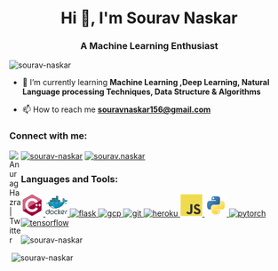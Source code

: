 <h1 align="center">Hi 👋, I'm Sourav Naskar</h1>
<h3 align="center">A Machine Learning Enthusiast </h3>

<p align="left"> <img src="https://komarev.com/ghpvc/?username=sourav-naskar&label=Profile%20views&color=129e00&style=plastic" alt="sourav-naskar" /> </p>


- 🌱 I’m currently learning **Machine Learning ,Deep Learning, Natural Language processing Techniques, Data Structure & Algorithms**

- 📫 How to reach me **souravnaskar156@gmail.com**

<h3 align="left">Connect with me:</h3>
<p align="left">
<a href="https://twitter.com/_sourav_1o7">
  <img align="left" alt="Anurag Hazra | Twitter" width="21px" src="https://raw.githubusercontent.com/anuraghazra/anuraghazra/master/assets/twitter.svg" />
</a>
<a href="https://www.linkedin.com/in/sourav-naskar/" target="blank"><img align="center" src="https://cdn.jsdelivr.net/npm/simple-icons@3.0.1/icons/linkedin.svg" alt="sourav-naskar" height="30" width="40" /></a>
<a href="https://www.instagram.com/_sourav_1o7/" target="blank"><img align="center" src="https://cdn.jsdelivr.net/npm/simple-icons@3.0.1/icons/instagram.svg" alt="sourav.naskar" height="30" width="40" /></a>
</p>

<h3 align="left">Languages and Tools:</h3>
<p align="left"><a href="https://www.w3schools.com/cpp/" target="_blank"> <img src="https://raw.githubusercontent.com/devicons/devicon/master/icons/cplusplus/cplusplus-original.svg" alt="cplusplus" width="40" height="40"/> </a> <a href="https://www.docker.com/" target="_blank"> <img src="https://raw.githubusercontent.com/devicons/devicon/master/icons/docker/docker-original-wordmark.svg" alt="docker" width="40" height="40"/> </a> <a href="https://flask.palletsprojects.com/" target="_blank"> <img src="https://www.vectorlogo.zone/logos/pocoo_flask/pocoo_flask-icon.svg" alt="flask" width="40" height="40"/> </a> <a href="https://cloud.google.com" target="_blank"> <img src="https://www.vectorlogo.zone/logos/google_cloud/google_cloud-icon.svg" alt="gcp" width="40" height="40"/> </a> <a href="https://git-scm.com/" target="_blank"> <img src="https://www.vectorlogo.zone/logos/git-scm/git-scm-icon.svg" alt="git" width="40" height="40"/> </a> <a href="https://heroku.com" target="_blank"> <img src="https://www.vectorlogo.zone/logos/heroku/heroku-icon.svg" alt="heroku" width="40" height="40"/> </a> <a href="https://developer.mozilla.org/en-US/docs/Web/JavaScript" target="_blank"> <img src="https://raw.githubusercontent.com/devicons/devicon/master/icons/javascript/javascript-original.svg" alt="javascript" width="40" height="40"/> </a> <a href="https://www.python.org" target="_blank"> <img src="https://raw.githubusercontent.com/devicons/devicon/master/icons/python/python-original.svg" alt="python" width="40" height="40"/> </a> <a href="https://pytorch.org/" target="_blank"> <img src="https://www.vectorlogo.zone/logos/pytorch/pytorch-icon.svg" alt="pytorch" width="40" height="40"/> </a> <a href="https://www.tensorflow.org" target="_blank"> <img src="https://www.vectorlogo.zone/logos/tensorflow/tensorflow-icon.svg" alt="tensorflow" width="40" height="40"/> </a> </p>

<p><img align="left" src="https://github-readme-stats.vercel.app/api/top-langs?username=sourav-naskar&theme=dark&layout=compact" alt="sourav-naskar" /></p>
<br>
<p>&nbsp;<img align="center" src="https://github-readme-stats.vercel.app/api?username=sourav-naskar&show_icons=true&&theme=radical&locale=en" alt="sourav-naskar" /></p>


